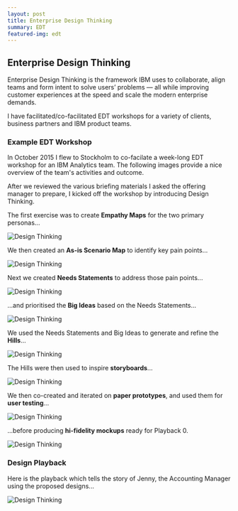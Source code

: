 ```yaml
---
layout: post
title: Enterprise Design Thinking
summary: EDT
featured-img: edt
---
```




## Enterprise Design Thinking

Enterprise Design Thinking is the framework IBM uses to collaborate, align teams and form intent to solve users’ problems — all while improving customer experiences at the speed and scale the modern enterprise demands.    

I have facilitated/co-facilitated EDT workshops for a variety of clients, business partners and IBM product teams.


### Example EDT Workshop

In October 2015 I flew to Stockholm to co-facilate a week-long EDT workshop for an IBM Analytics team. The following images provide a nice overview of the team's activities and outcome.

After we reviewed the various briefing materials I asked the offering manager to prepare, I kicked off the workshop by introducing Design Thinking. 

The first exercise was to create **Empathy Maps** for the two primary personas...

![Design Thinking](https://garythornton.github.io/portfolio/assets/img/posts/cog_emp.jpg)

We then created an **As-is Scenario Map** to identify key pain points...

![Design Thinking](https://garythornton.github.io/portfolio/assets/img/posts/cog_scenariomap.jpg)

Next we created **Needs Statements** to address those pain points...

![Design Thinking](https://garythornton.github.io/portfolio/assets/img/posts/cog_needs.jpg)

...and prioritised the **Big Ideas** based on the Needs Statements...

![Design Thinking](https://garythornton.github.io/portfolio/assets/img/posts/cog_bigideas.jpg)

We used the Needs Statements and Big Ideas to generate and refine the **Hills**...

![Design Thinking](https://garythornton.github.io/portfolio/assets/img/posts/cog_hills.jpg)

The Hills were then used to inspire **storyboards**...

![Design Thinking](https://garythornton.github.io/portfolio/assets/img/posts/cog_storyboard.jpg)

We then co-created and iterated on **paper prototypes**, and used them for **user testing**...

![Design Thinking](https://garythornton.github.io/portfolio/assets/img/posts/cog_paper.jpg)

...before producing **hi-fidelity mockups** ready for Playback 0.

![Design Thinking](https://garythornton.github.io/portfolio/assets/img/posts/cog_hifi.jpg)





### Design Playback

Here is the playback which tells the story of Jenny, the Accounting Manager using the proposed designs...

![Design Thinking](https://pages.github.ibm.com/THORNG/garythornton-portfolio/assets/img/posts/Controller-ani2.gif)


